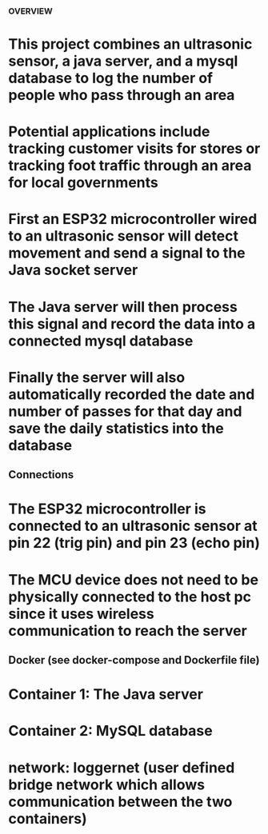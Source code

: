 ### OVERVIEW
# This project combines an ultrasonic sensor, a java server, and a mysql database to log the number of people who pass through an area
# Potential applications include tracking customer visits for stores or tracking foot traffic through an area for local governments

# First an ESP32 microcontroller wired to an ultrasonic sensor will detect movement and send a signal to the Java socket server
# The Java server will then process this signal and record the data into a connected mysql database
# Finally the server will also automatically recorded the date and number of passes for that day and save the daily statistics into the database

## Connections
# The ESP32 microcontroller is connected to an ultrasonic sensor at pin 22 (trig pin) and pin 23 (echo pin)
# The MCU device does not need to be physically connected to the host pc since it uses wireless communication to reach the server

## Docker (see docker-compose and Dockerfile file)
# Container 1: The Java server
# Container 2: MySQL database
# network: loggernet (user defined bridge network which allows communication between the two containers)
